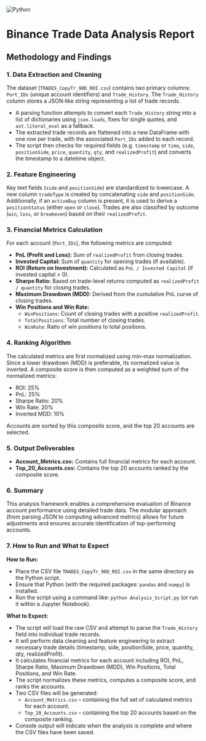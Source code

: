 ![Python](https://img.shields.io/badge/python-3670A0?style=for-the-badge&logo=python&logoColor=ffdd54)

Binance Trade Data Analysis Report
==================================

Methodology and Findings
------------------------

### 1\. Data Extraction and Cleaning

The dataset (`TRADES_CopyTr_90D_ROI.csv`) contains two primary columns: `Port_IDs` (unique account identifiers) and `Trade_History`. The `Trade_History` column stores a JSON‐like string representing a list of trade records.

*   A parsing function attempts to convert each `Trade_History` string into a list of dictionaries using `json.loads`, fixes for single quotes, and `ast.literal_eval` as a fallback.
*   The extracted trade records are flattened into a new DataFrame with one row per trade, with the associated `Port_IDs` added to each record.
*   The script then checks for required fields (e.g. `timestamp` or `time`, `side`, `positionSide`, `price`, `quantity`, `qty`, and `realizedProfit`) and converts the timestamp to a datetime object.

### 2\. Feature Engineering

Key text fields (`side` and `positionSide`) are standardized to lowercase. A new column `tradeType` is created by concatenating `side` and `positionSide`. Additionally, if an `activeBuy` column is present, it is used to derive a `positionStatus` (either `open` or `close`). Trades are also classified by outcome (`win`, `loss`, or `breakeven`) based on their `realizedProfit`.

### 3\. Financial Metrics Calculation

For each account (`Port_IDs`), the following metrics are computed:

*   **PnL (Profit and Loss):** Sum of `realizedProfit` from closing trades.
*   **Invested Capital:** Sum of `quantity` for opening trades (if available).
*   **ROI (Return on Investment):** Calculated as `PnL / Invested Capital` (if invested capital > 0).
*   **Sharpe Ratio:** Based on trade-level returns computed as `realizedProfit / quantity` for closing trades.
*   **Maximum Drawdown (MDD):** Derived from the cumulative PnL curve of closing trades.
*   **Win Positions and Win Rate:**
    *   `WinPositions`: Count of closing trades with a positive `realizedProfit`.
    *   `TotalPositions`: Total number of closing trades.
    *   `WinRate`: Ratio of win positions to total positions.

### 4\. Ranking Algorithm

The calculated metrics are first normalized using min–max normalization. Since a lower drawdown (MDD) is preferable, its normalized value is inverted. A composite score is then computed as a weighted sum of the normalized metrics:

*   ROI: 25%
*   PnL: 25%
*   Sharpe Ratio: 20%
*   Win Rate: 20%
*   Inverted MDD: 10%

Accounts are sorted by this composite score, and the top 20 accounts are selected.

### 5\. Output Deliverables

*   **Account\_Metrics.csv:** Contains full financial metrics for each account.
*   **Top\_20\_Accounts.csv:** Contains the top 20 accounts ranked by the composite score.

### 6\. Summary

This analysis framework enables a comprehensive evaluation of Binance account performance using detailed trade data. The modular approach (from parsing JSON to computing advanced metrics) allows for future adjustments and ensures accurate identification of top-performing accounts.

### 7\. How to Run and What to Expect

**How to Run:**

*   Place the CSV file `TRADES_CopyTr_90D_ROI.csv` in the same directory as the Python script.
*   Ensure that Python (with the required packages: `pandas` and `numpy`) is installed.
*   Run the script using a command like: `python Analysis_Script.py` (or run it within a Jupyter Notebook).

**What to Expect:**

*   The script will load the raw CSV and attempt to parse the `Trade_History` field into individual trade records.
*   It will perform data cleaning and feature engineering to extract necessary trade details (timestamp, side, positionSide, price, quantity, qty, realizedProfit).
*   It calculates financial metrics for each account including ROI, PnL, Sharpe Ratio, Maximum Drawdown (MDD), Win Positions, Total Positions, and Win Rate.
*   The script normalizes these metrics, computes a composite score, and ranks the accounts.
*   Two CSV files will be generated:
    *   `Account_Metrics.csv` – containing the full set of calculated metrics for each account.
    *   `Top_20_Accounts.csv` – containing the top 20 accounts based on the composite ranking.
*   Console output will indicate when the analysis is complete and where the CSV files have been saved.